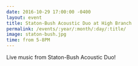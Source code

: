 ```yaml
---
date: 2016-10-29 17:00:00 -0400
layout: event
title: Staton-Bush Acoustic Duo at High Branch
permalink: /events/:year/:month/:day/:title/
image: staton-bush.jpg
time: from 5-8PM
---
```


Live music from Staton-Bush Acoustic Duo!